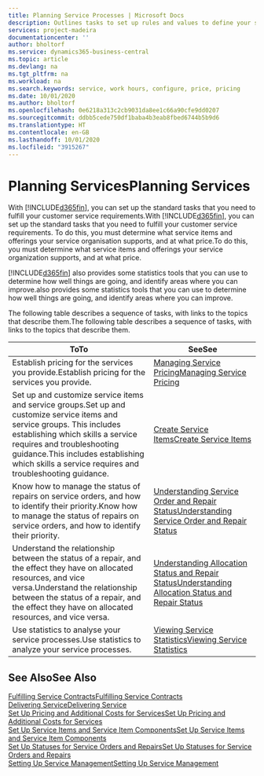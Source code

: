 ```yaml
---
title: Planning Service Processes | Microsoft Docs
description: Outlines tasks to set up rules and values to define your service policies and processes.
services: project-madeira
documentationcenter: ''
author: bholtorf
ms.service: dynamics365-business-central
ms.topic: article
ms.devlang: na
ms.tgt_pltfrm: na
ms.workload: na
ms.search.keywords: service, work hours, configure, price, pricing
ms.date: 10/01/2020
ms.author: bholtorf
ms.openlocfilehash: 0e6218a313c2cb9031da8ee1c66a90cfe9dd0207
ms.sourcegitcommit: ddbb5cede750df1baba4b3eab8fbed6744b5b9d6
ms.translationtype: HT
ms.contentlocale: en-GB
ms.lasthandoff: 10/01/2020
ms.locfileid: "3915267"
---
```

# <a name="planning-services"></a><span data-ttu-id="a2adf-103">Planning Services</span><span class="sxs-lookup"><span data-stu-id="a2adf-103">Planning Services</span></span>
<span data-ttu-id="a2adf-104">With [!INCLUDE[d365fin](includes/d365fin_md.md)], you can set up the standard tasks that you need to fulfill your customer service requirements.</span><span class="sxs-lookup"><span data-stu-id="a2adf-104">With [!INCLUDE[d365fin](includes/d365fin_md.md)], you can set up the standard tasks that you need to fulfill your customer service requirements.</span></span> <span data-ttu-id="a2adf-105">To do this, you must determine what service items and offerings your service organisation supports, and at what price.</span><span class="sxs-lookup"><span data-stu-id="a2adf-105">To do this, you must determine what service items and offerings your service organization supports, and at what price.</span></span>   

[!INCLUDE[d365fin](includes/d365fin_md.md)] <span data-ttu-id="a2adf-106">also provides some statistics tools that you can use to determine how well things are going, and identify areas where you can improve.</span><span class="sxs-lookup"><span data-stu-id="a2adf-106">also provides some statistics tools that you can use to determine how well things are going, and identify areas where you can improve.</span></span>
  
<span data-ttu-id="a2adf-107">The following table describes a sequence of tasks, with links to the topics that describe them.</span><span class="sxs-lookup"><span data-stu-id="a2adf-107">The following table describes a sequence of tasks, with links to the topics that describe them.</span></span>   
  
|<span data-ttu-id="a2adf-108">**To**</span><span class="sxs-lookup"><span data-stu-id="a2adf-108">**To**</span></span>|<span data-ttu-id="a2adf-109">**See**</span><span class="sxs-lookup"><span data-stu-id="a2adf-109">**See**</span></span>|  
|------------|-------------|  
|<span data-ttu-id="a2adf-110">Establish pricing for the services you provide.</span><span class="sxs-lookup"><span data-stu-id="a2adf-110">Establish pricing for the services you provide.</span></span>|[<span data-ttu-id="a2adf-111">Managing Service Pricing</span><span class="sxs-lookup"><span data-stu-id="a2adf-111">Managing Service Pricing</span></span>](service-service-price-management.md)|
|<span data-ttu-id="a2adf-112">Set up and customize service items and service groups.</span><span class="sxs-lookup"><span data-stu-id="a2adf-112">Set up and customize service items and service groups.</span></span> <span data-ttu-id="a2adf-113">This includes establishing which skills a service requires and troubleshooting guidance.</span><span class="sxs-lookup"><span data-stu-id="a2adf-113">This includes establishing which skills a service requires and troubleshooting guidance.</span></span>| [<span data-ttu-id="a2adf-114">Create Service Items</span><span class="sxs-lookup"><span data-stu-id="a2adf-114">Create Service Items</span></span>](service-how-to-create-service-items.md)|  
|<span data-ttu-id="a2adf-115">Know how to manage the status of repairs on service orders, and how to identify their priority.</span><span class="sxs-lookup"><span data-stu-id="a2adf-115">Know how to manage the status of repairs on service orders, and how to identify their priority.</span></span>|[<span data-ttu-id="a2adf-116">Understanding Service Order and Repair Status</span><span class="sxs-lookup"><span data-stu-id="a2adf-116">Understanding Service Order and Repair Status</span></span>](service-service-order-status-and-repair-status.md)|  
|<span data-ttu-id="a2adf-117">Understand the relationship between the status of a repair, and the effect they have on allocated resources, and vice versa.</span><span class="sxs-lookup"><span data-stu-id="a2adf-117">Understand the relationship between the status of a repair, and the effect they have on allocated resources, and vice versa.</span></span>|[<span data-ttu-id="a2adf-118">Understanding Allocation Status and Repair Status</span><span class="sxs-lookup"><span data-stu-id="a2adf-118">Understanding Allocation Status and Repair Status</span></span>](service-allocation-status-and-repair-status.md)|  
|<span data-ttu-id="a2adf-119">Use statistics to analyse your service processes.</span><span class="sxs-lookup"><span data-stu-id="a2adf-119">Use statistics to analyze your service processes.</span></span> | [<span data-ttu-id="a2adf-120">Viewing Service Statistics</span><span class="sxs-lookup"><span data-stu-id="a2adf-120">Viewing Service Statistics</span></span>](service-service-statistics.md) |

## <a name="see-also"></a><span data-ttu-id="a2adf-121">See Also</span><span class="sxs-lookup"><span data-stu-id="a2adf-121">See Also</span></span>
[<span data-ttu-id="a2adf-122">Fulfilling Service Contracts</span><span class="sxs-lookup"><span data-stu-id="a2adf-122">Fulfilling Service Contracts</span></span>](service-fulfill-service-contracts.md)  
[<span data-ttu-id="a2adf-123">Delivering Service</span><span class="sxs-lookup"><span data-stu-id="a2adf-123">Delivering Service</span></span>](service-deliver-service.md)  
[<span data-ttu-id="a2adf-124">Set Up Pricing and Additional Costs for Services</span><span class="sxs-lookup"><span data-stu-id="a2adf-124">Set Up Pricing and Additional Costs for Services</span></span>](service-how-setup-service-costs-pricing.md)  
[<span data-ttu-id="a2adf-125">Set Up Service Items and Service Item Components</span><span class="sxs-lookup"><span data-stu-id="a2adf-125">Set Up Service Items and Service Item Components</span></span>](service-how-setup-service-items.md)  
[<span data-ttu-id="a2adf-126">Set Up Statuses for Service Orders and Repairs</span><span class="sxs-lookup"><span data-stu-id="a2adf-126">Set Up Statuses for Service Orders and Repairs</span></span>](service-order-repair-status.md)  
[<span data-ttu-id="a2adf-127">Setting Up Service Management</span><span class="sxs-lookup"><span data-stu-id="a2adf-127">Setting Up Service Management</span></span>](service-setup-service.md)  
